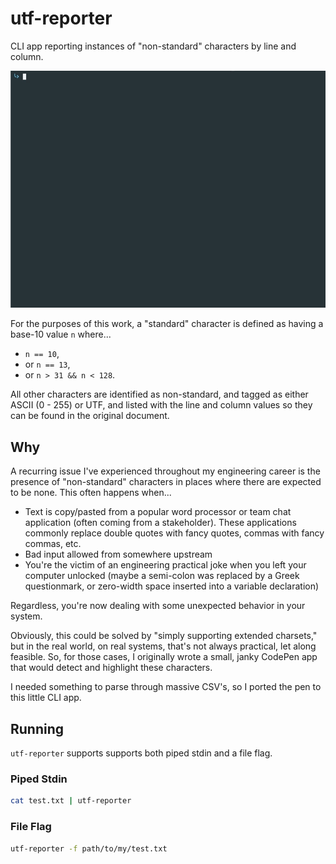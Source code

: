 # utf-reporter

CLI app reporting instances of "non-standard" characters by line and column.

![screenshot](media/screenshot.gif)

For the purposes of this work, a "standard" character is defined as having a base-10 value `n` where...

- `n == 10`,
- or `n == 13`, 
- or `n > 31 && n < 128`.

All other characters are identified as non-standard, and tagged as either ASCII (0 - 255) or UTF, and listed with the line and column values so they can be found in the original document.

## Why

A recurring issue I've experienced throughout my engineering career is the presence of "non-standard" characters in places where there are expected to be none. This often happens when...

- Text is copy/pasted from a popular word processor or team chat application (often coming from a stakeholder). These applications commonly replace double quotes with fancy quotes, commas with fancy commas, etc.
- Bad input allowed from somewhere upstream
- You're the victim of an engineering practical joke when you left your computer unlocked (maybe a semi-colon was replaced by a Greek questionmark, or zero-width space inserted into a variable declaration)

Regardless, you're now dealing with some unexpected behavior in your system.

Obviously, this could be solved by "simply supporting extended charsets," but in the real world, on real systems, that's not always practical, let along feasible. So, for those cases, I originally wrote a small, janky CodePen app that would detect and highlight these characters.

I needed something to parse through massive CSV's, so I ported the pen to this little CLI app.

## Running

`utf-reporter` supports supports both piped stdin and a file flag.

### Piped Stdin

```bash
cat test.txt | utf-reporter
```

### File Flag

```bash
utf-reporter -f path/to/my/test.txt
```

